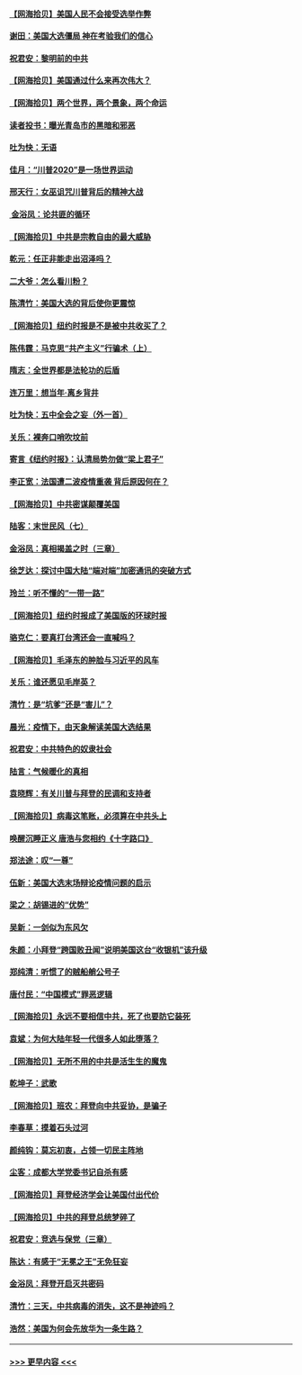 #### [【网海拾贝】美国人民不会接受选举作弊](../pages/nsc993/n12528850.md?t=11071302) 
#### [谢田：美国大选僵局 神在考验我们的信心](../pages/nsc993/n12527932.md?t=11071302) 
#### [祝君安：黎明前的中共](../pages/nsc993/n12524071.md?t=11071302) 
#### [【网海拾贝】美国通过什么来再次伟大？](../pages/nsc993/n12523844.md?t=11071302) 
#### [【网海拾贝】两个世界，两个景象，两个命运](../pages/nsc993/n12521419.md?t=11071302) 
#### [读者投书：曝光青岛市的黑暗和邪恶](../pages/nsc993/n12520988.md?t=11071302) 
#### [吐为快：无语](../pages/nsc993/n12518588.md?t=11071302) 
#### [佳月：“川普2020”是一场世界运动](../pages/nsc993/n12518581.md?t=11071302) 
#### [邢天行：女巫诅咒川普背后的精神大战](../pages/nsc993/n12517257.md?t=11071302) 
#### [ 金浴凤：论共匪的循环](../pages/nsc993/n12517133.md?t=11071302) 
#### [【网海拾贝】中共是宗教自由的最大威胁](../pages/nsc993/n12516879.md?t=11071302) 
#### [乾元：任正非能走出沼泽吗？](../pages/nsc993/n12515831.md?t=11071302) 
#### [二大爷：怎么看川粉？](../pages/nsc993/n12515820.md?t=11071302) 
#### [陈清竹：美国大选的背后使你更震惊](../pages/nsc993/n12515589.md?t=11071302) 
#### [【网海拾贝】纽约时报是不是被中共收买了？](../pages/nsc993/n12515122.md?t=11071302) 
#### [陈伟霆：马克思“共产主义”行骗术（上）](../pages/nsc993/n12510217.md?t=11071302) 
#### [隋志：全世界都是法轮功的后盾](../pages/nsc993/n12510636.md?t=11071302) 
#### [连万里：想当年‧离乡背井](../pages/nsc993/n12510623.md?t=11071302) 
#### [吐为快：五中全会之妄（外一首）](../pages/nsc993/n12510470.md?t=11071302) 
#### [关乐：裸奔口哨吹坟前](../pages/nsc993/n12510403.md?t=11071302) 
#### [寄言《纽约时报》：认清局势勿做“梁上君子”](../pages/nsc993/n12510042.md?t=11071302) 
#### [李正宽：法国遭二波疫情重袭 背后原因何在？](../pages/nsc993/n12509971.md?t=11071302) 
#### [【网海拾贝】中共密谋颠覆美国](../pages/nsc993/n12509816.md?t=11071302) 
#### [陆客：末世民风（七）](../pages/nsc993/n12507822.md?t=11071302) 
#### [金浴凤：真相揭盖之时（三章）](../pages/nsc993/n12507804.md?t=11071302) 
#### [徐芝达：探讨中国大陆“端对端”加密通讯的突破方式](../pages/nsc993/n12507682.md?t=11071302) 
#### [玲兰：听不懂的“一带一路”](../pages/nsc993/n12507669.md?t=11071302) 
#### [【网海拾贝】纽约时报成了美国版的环球时报](../pages/nsc993/n12507053.md?t=11071302) 
#### [骆克仁：要真打台湾还会一直喊吗？](../pages/nsc993/n12506843.md?t=11071302) 
#### [【网海拾贝】毛泽东的肿脸与习近平的风车](../pages/nsc993/n12504537.md?t=11071302) 
#### [关乐：谁还愿见毛岸英？](../pages/nsc993/n12503866.md?t=11071302) 
#### [清竹：是“坑爹”还是“害儿”？](../pages/nsc993/n12503034.md?t=11071302) 
#### [晨光：疫情下，由天象解读美国大选结果](../pages/nsc993/n12502536.md?t=11071302) 
#### [祝君安：中共特色的奴隶社会](../pages/nsc993/n12501529.md?t=11071302) 
#### [陆言：气候暖化的真相](../pages/nsc993/n12501183.md?t=11071302) 
#### [袁晓辉：有关川普与拜登的民调和支持者](../pages/nsc993/n12500433.md?t=11071302) 
#### [【网海拾贝】病毒这笔账，必须算在中共头上](../pages/nsc993/n12500320.md?t=11071302) 
#### [唤醒沉睡正义 唐浩与您相约《十字路口》](../pages/nsc993/n12497980.md?t=11071302) 
#### [郑法途：叹“一尊”](../pages/nsc993/n12498837.md?t=11071302) 
#### [伍新：美国大选末场辩论疫情问题的启示](../pages/nsc993/n12498829.md?t=11071302) 
#### [梁之：胡锡进的“优势”](../pages/nsc993/n12498780.md?t=11071302) 
#### [吴新：一剑似为东风欠](../pages/nsc993/n12498772.md?t=11071302) 
#### [朱颜：小拜登“跨国败丑闻”说明美国这台“收银机”该升级](../pages/nsc993/n12498731.md?t=11071302) 
#### [郑纯清：听惯了的贼船艄公号子](../pages/nsc993/n12498721.md?t=11071302) 
#### [唐付民：“中国模式”罪恶逻辑](../pages/nsc993/n12498310.md?t=11071302) 
#### [【网海拾贝】永远不要相信中共，死了也要防它装死](../pages/nsc993/n12498162.md?t=11071302) 
#### [袁斌：为何大陆年轻一代很多人如此堕落？](../pages/nsc993/n12495696.md?t=11071302) 
#### [【网海拾贝】无所不用的中共是活生生的魔鬼](../pages/nsc993/n12495621.md?t=11071302) 
#### [乾坤子：武歌](../pages/nsc993/n12493391.md?t=11071302) 
#### [【网海拾贝】班农：拜登向中共妥协，是骗子](../pages/nsc993/n12492877.md?t=11071302) 
#### [李春草：摸着石头过河](../pages/nsc993/n12491121.md?t=11071302) 
#### [颜纯钩：莫忘初衷，占领一切民主阵地](../pages/nsc993/n12490965.md?t=11071302) 
#### [尘客：成都大学党委书记自杀有感](../pages/nsc993/n12490950.md?t=11071302) 
#### [【网海拾贝】拜登经济学会让美国付出代价](../pages/nsc993/n12489662.md?t=11071302) 
#### [【网海拾贝】中共的拜登总统梦碎了](../pages/nsc993/n12487896.md?t=11071302) 
#### [祝君安：竞选与保党（三章）](../pages/nsc993/n12487258.md?t=11071302) 
#### [陈达：有感于“无冕之王”无免狂妄](../pages/nsc993/n12485133.md?t=11071302) 
#### [金浴凤：拜登开启灭共密码](../pages/nsc993/n12485125.md?t=11071302) 
#### [清竹：三天，中共病毒的消失，这不是神迹吗？](../pages/nsc993/n12485027.md?t=11071302) 
#### [浩然：美国为何会先放华为一条生路？](../pages/nsc993/n12484997.md?t=11071302) 

----
#### [ >>> 更早内容 <<< ](../indexes/nsc993-earlier.md)
